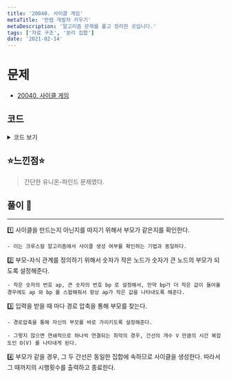 ```yaml
---
title: '20040. 사이클 게임'
metaTitle: '만렙 개발자 키우기'
metaDescription: '알고리즘 문제를 풀고 정리한 곳입니다.'
tags: ['자료 구조', '분리 집합']
date: '2021-02-14'
---
```


# 문제

- [20040. 사이클 게임](https://www.acmicpc.net/problem/20040)

## 코드

<details><summary> 코드 보기 </summary>

```java
import java.io.BufferedReader;
import java.io.IOException;
import java.io.InputStreamReader;
import java.util.StringTokenizer;

public class Q20040 {
    static int n, m, parent[];
    public static void main(String[] args) throws IOException {
        BufferedReader br = new BufferedReader(new InputStreamReader(System.in));
        StringTokenizer st = new StringTokenizer(br.readLine());
        n = Integer.parseInt(st.nextToken());
        m = Integer.parseInt(st.nextToken());
        parent = new int[n];
        for (int i = 0; i < n; i++) {
            parent[i] = i;
        }
        for (int i = 1; i <= m; i++) {
            st = new StringTokenizer(br.readLine());
            int a = Integer.parseInt(st.nextToken());
            int b = Integer.parseInt(st.nextToken());
            int ap = find(a), bp = find(b);
            if(ap > bp) {
                int temp = bp;
                bp = ap;
                ap = temp;
            }
            if(ap == bp) {
                System.out.println(i);
                return;
            }
            parent[bp] = ap;
        }
        System.out.println(0);
    }

    private static int find(int a) {
        if(parent[a] == a) return a;
        return parent[a] = find(parent[a]);
    }
}
```

</details>

## ⭐️느낀점⭐️

> 간단한 유니온-파인드 문제였다.

## 풀이 📣

<hr/>

1️⃣ 사이클을 만드는지 아닌지를 따지기 위해서 부모가 같은지를 확인한다.

    - 이는 크루스칼 알고리즘에서 사이클 생성 여부를 확인하는 기법과 동일하다.

2️⃣ 부모-자식 관계를 정의하기 위해서 숫자가 작은 노드가 숫자가 큰 노드의 부모가 되도록 설정해준다.

    - 작은 숫자의 번호 ap, 큰 숫자의 번호 bp 로 설정해서, 만약 bp가 더 작은 값이 들어올 경우에도 ap 와 bp 를 스왑해줘서 항상 ap가 작은 값을 나타내도록 해준다.

3️⃣ 입력을 받을 때 마다 경로 압축을 통해 부모를 찾는다.

    - 경로압축을 통해 자신의 부모를 바로 가리키도록 설정해준다.

    - 그렇지 않으면 연쇄적으로 하나씩 연결되는 최악의 경우, 간선의 개수 V 만큼의 시간 복잡도인 O(V) 를 나타내게 된다.

4️⃣ 부모가 같을 경우, 그 두 간선은 동일한 집합에 속하므로 사이클을 생성한다. 따라서 그 때까지의 시행횟수를 출력하고 종료한다.
